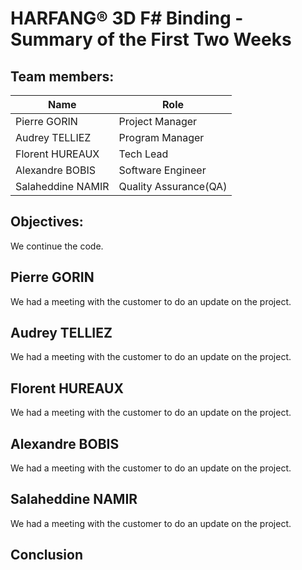 # HARFANG® 3D F# Binding - Summary of the First Two Weeks

## Team members:

| Name | Role |
| --- | --- |
| Pierre GORIN | Project Manager |
| Audrey TELLIEZ | Program Manager |
| Florent HUREAUX | Tech Lead |
| Alexandre BOBIS | Software Engineer |
| Salaheddine NAMIR | Quality Assurance(QA) |

## Objectives:
We continue the code. 

## Pierre GORIN
We had a meeting with the customer to do an update on the project.

## Audrey TELLIEZ
We had a meeting with the customer to do an update on the project.

## Florent HUREAUX
We had a meeting with the customer to do an update on the project.

## Alexandre BOBIS
We had a meeting with the customer to do an update on the project.

## Salaheddine NAMIR
We had a meeting with the customer to do an update on the project.

## Conclusion